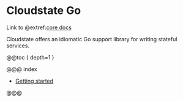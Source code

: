 # Cloudstate Go

Link to @extref:[core docs](cloudstate:index.html)

Cloudstate offers an idiomatic Go support library for writing stateful services.

@@toc { depth=1 }

@@@ index

* [Getting started](gettingstarted.md)


@@@
